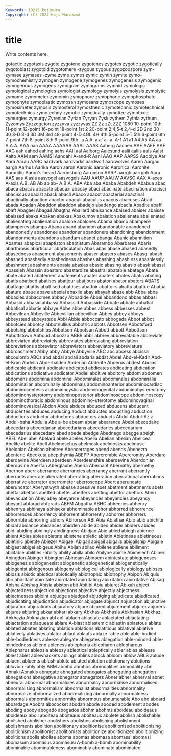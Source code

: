```yaml
---
Keywords: 19215 kojimura
Copyright: (C) 2024 Koji Murakami
---
```


# title

Write contents here.



gotactic zygotaxis zygote zygotene zygotenes zygotes zygotic zygotically zygotoblast zygotoid
zygotomere -zygous zygous zygozoospore zym- zymase zymases -zyme zyme zymes
zymic zymin zymite zymo- zymochemistry zymogen zymogene zymogenes zymogenesis zymogenic
zymogenous zymogens zymogram zymograms zymoid zymologic zymological zymologies zymologist zymology
zymolyis zymolysis zymolytic zymome zymometer zymomin zymophore zymophoric zymophosphate zymophyte
zymoplastic zymosan zymosans zymoscope zymoses zymosimeter zymosis zymosterol zymosthenic zymotechnic
zymotechnical zymotechnics zymotechny zymotic zymotically zymotize zymotoxic zymurgies zymurgy Zyrenian
Zyrian Zyryan Zysk zythem Zythia zythum Zyzomys Zyzzogeton zyzzyva zyzzyvas
ZZ Zz zZt ZZZ 1080 10-point 10th 11-point 12-point 16-point
18-point 1st 2 20-point 2,4,5-t 2,4-d 2D 2nd 30-30 3-D
3-d 3D 3M 3rd 48-point 4-D 4GL 4H 4th 5-point
5-T 5th 6-point 6th 7-point 7th 8-point 8th 9-point 9th
-a A A. a a' a- a. A-1 A1 a1
A4 A5 AA aa A.A.A. AAA aaa AAAA AAAAAA AAAL
AAAS Aaberg Aachen AAE AAEE AAF AAG aah aahed aahing
aahs AAII aal Aalborg Aalesund aalii aaliis aals Aalst Aalto
AAM aam AAMSI Aandahl A-and-R Aani AAO AAP AAPSS Aaqbiye
Aar Aara Aarau AARC aardvark aardvarks aardwolf aardwolves Aaren Aargau
aargh Aarhus Aarika Aaron aaron Aaronic aaronic Aaronical Aaronite Aaronitic
Aaron's-beard Aaronsburg Aaronson AARP aarrgh aarrghh Aaru AAS aas A'asia
aasvogel aasvogels AAU AAUP AAUW AAVSO AAX A-axes A-axis A.B.
AB Ab ab ab- A.B.A. ABA Aba aba Ababa Ababdeh
Ababua abac abaca abacas abacate abacaxi abacay abaci abacinate abacination
abacisci abaciscus abacist aback abacli Abaco abacot abacterial abactinal abactinally
abaction abactor abaculi abaculus abacus abacuses Abad abada Abadan Abaddon
abaddon abadejo abadengo abadia Abadite abaff abaft Abagael Abagail Abagtha
Abailard abaisance abaised abaiser abaisse abaissed abaka Abakan abakas Abakumov
abalation abalienate abalienated abalienating abalienation abalone abalones Abama abamp abampere
abamperes abamps Abana aband abandon abandonable abandoned abandonedly abandonee abandoner
abandoners abandoning abandonment abandonments abandons abandum abanet abanga Abanic abannition
Abantes abapical abaptiston abaptistum Abarambo Abarbarea Abaris abarthrosis abarticular abarticulation
Abas abas abase abased abasedly abasedness abasement abasements abaser abasers
abases Abasgi abash abashed abashedly abashedness abashes abashing abashless abashlessly
abashment abashments abasia abasias abasic abasing abasio abask abassi Abassieh
Abassin abastard abastardize abastral abatable abatage Abate abate abated abatement
abatements abater abaters abates abatic abating abatis abatised abatises abatjour
abatjours abaton abator abators ABATS abattage abattis abattised abattises abattoir
abattoirs abattu abattue Abatua abature abaue abave abaxial abaxile abay
abayah abaze abb Abba abba abbacies abbacomes abbacy Abbadide Abbai
abbandono abbas abbasi Abbasid abbasid abbassi Abbassid Abbasside Abbate abbate
abbatial abbatical abbatie abbaye Abbe abbe abbes abbess abbesses abbest
Abbevilean Abbeville Abbevillian abbevillian Abbey abbey abbeys abbeystead abbeystede Abbi
Abbie abboccato abbogada Abbot abbot abbotcies abbotcy abbotnullius abbotric abbots
Abbotsen Abbotsford abbotship abbotships Abbotson Abbotsun Abbott abbott Abbottson Abbottstown
Abboud abbozzo ABBR abbr abbrev abbreviatable abbreviate abbreviated abbreviately abbreviates
abbreviating abbreviation abbreviations abbreviator abbreviators abbreviatory abbreviature abbroachment Abby abby
Abbye Abbyville ABC abc abcess abcissa abcoulomb ABCs abd abdal
abdali abdaria abdat Abdel Abd-el-Kadir Abd-el-Krim Abdella Abderhalden Abderian Abderite
Abderus abdest Abdias abdicable abdicant abdicate abdicated abdicates abdicating abdication
abdications abdicative abdicator Abdiel abditive abditory abdom abdomen abdomens abdomina
abdominal Abdominales abdominales abdominalia abdominalian abdominally abdominals abdominoanterior abdominocardiac abdominocentesis
abdominocystic abdominogenital abdominohysterectomy abdominohysterotomy abdominoposterior abdominoscope abdominoscopy abdominothoracic abdominous abdomino-uterotomy
abdominovaginal abdominovesical Abdon Abdu abduce abduced abducens abducent abducentes abduces
abducing abduct abducted abducting abduction abductions abductor abductores abductors abducts
Abdul Abdul-Aziz Abdul-baha Abdulla Abe a-be abeam abear abearance Abebi
abecedaire abecedaria abecedarian abecedarians abecedaries abecedarium abecedarius abecedary abed abede
abedge Abednego abegge abeigh ABEL Abel abel Abelard abele abeles
Abelia Abelian abelian Abelicea Abelite abelite Abell Abelmoschus abelmosk abelmosks
abelmusk Abelonian Abelson abeltree Abencerrages abend abends Abenezra abenteric Abeokuta
abepithymia ABEPP Abercrombie Abercromby Aberdare aberdavine Aberdeen aberdeen Aberdeenshire aberdevine
Aberdonian aberduvine Aberfan Aberglaube Aberia Abernant Abernathy abernethy Abernon aberr
aberrance aberrancies aberrancy aberrant aberrantly aberrants aberrate aberrated aberrating aberration
aberrational aberrations aberrative aberrator aberrometer aberroscope Abert aberuncate aberuncator Aberystwyth
abesse abessive abet abetment abetments abets abettal abettals abetted abetter
abetters abetting abettor abettors Abeu abevacuation Abey abey abeyance abeyances
abeyancies abeyancy abeyant abfarad abfarads ABFM Abgatha ABHC abhenries abhenry
abhenrys abhinaya abhiseka abhominable abhor abhorred abhorrence abhorrences abhorrency abhorrent
abhorrently abhorrer abhorrers abhorrible abhorring abhors Abhorson ABI Abia Abiathar
Abib abib abichite abidal abidance abidances abidden abide abided abider
abiders abides abidi abiding abidingly abidingness Abidjan Abie abied abiegh
abience abient Abies abies abietate abietene abietic abietin Abietineae abietineous
abietinic abietite Abiezer Abigael Abigail abigail abigails abigailship Abigale abigeat
abigei abigeus Abihu Abijah abilao Abilene abilene abiliment abilitable abilities
-ability ability abilla abilo Abilyne abime Abimelech Abineri Abingdon Abinger
Abington Abinoam Abinoem abintestate abiogeneses abiogenesis abiogenesist abiogenetic abiogenetical abiogenetically
abiogenist abiogenous abiogeny abiological abiologically abiology abioses abiosis abiotic abiotical
abiotically abiotrophic abiotrophy Abipon Abiquiu abir abirritant abirritate abirritated abirritating
abirritation abirritative Abisag Abisha Abishag Abisia abiston abit Abitibi Abiu
abiuret Abixah abject abjectedness abjection abjections abjective abjectly abjectness abjectnesses
abjoint abjudge abjudged abjudging abjudicate abjudicated abjudicating abjudication abjudicator abjugate
abjunct abjunction abjunctive abjuration abjurations abjuratory abjure abjured abjurement abjurer
abjurers abjures abjuring abkar abkari abkary Abkhas Abkhasia Abkhasian Abkhaz
Abkhazia Abkhazian abl abl. ablach ablactate ablactated ablactating ablactation ablaqueate
ablare A-blast ablastemic ablastin ablastous ablate ablated ablates ablating ablation
ablations ablatitious ablatival ablative ablatively ablatives ablator ablaut ablauts ablaze
-able able able-bodied able-bodiedness ableeze ablegate ablegates ablegation able-minded able-mindedness
ablend ableness ablepharia ablepharon ablepharous Ablepharus ablepsia ablepsy ableptical ableptically
abler ables ablesse ablest ablet ablewhackets ablings ablins ablock abloom
ablow ABLS ablude abluent abluents ablush ablute abluted ablution ablutionary
ablutions abluvion -ably ably ABM abmho abmhos abmodalities abmodality abn
Abnaki Abnakis abnegate abnegated abnegates abnegating abnegation abnegations abnegative abnegator
abnegators Abner abner abnerval abnet abneural abnormal abnormalcies abnormalcy abnormalise
abnormalised abnormalising abnormalism abnormalist abnormalities abnormality abnormalize abnormalized abnormalizing abnormally
abnormalness abnormals abnormities abnormity abnormous abnumerable Abo abo aboard aboardage
Abobra abococket abodah abode aboded abodement abodes aboding abody abogado
abogados abohm abohms aboideau aboideaus aboideaux aboil aboiteau aboiteaus aboiteaux
abolete abolish abolishable abolished abolisher abolishers abolishes abolishing abolishment abolishments
abolition abolitionary abolitionise abolitionised abolitionising abolitionism abolitionist abolitionists abolitionize abolitionized
abolitionizing abolitions abolla abollae aboma abomas abomasa abomasal abomasi abomasum
abomasus abomasusi A-bomb a-bomb abominability abominable abominableness abominably abominate abominated
